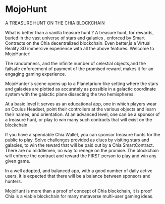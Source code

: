 # MojoHunt
A TREASURE HUNT ON THE CHIA BLOCKCHAIN 

What is better than a vanilla treasure hunt ? A treasure hunt, for rewards, buried in the vast universe of stars and galaxies , enforced by Smart Contracts on the Chia decentralized blockchain. Even better,is a Virtual Reality 3D immersive experience with all the above features. Welcome to MojoHunter!

The randomness, and the infinite number of celestial objects,and the failsafe enforcement of payment of the promised reward,  makes it for an engaging gaming experience.

MojoHunter's scene opens up to a Planetarium-like setting where the stars and galaxies are plotted as accurately as possible in a galactic coordinate system with the galactic plane dissecting the two hemispheres.

At a basic level it serves as an educational app, one in which players wear an Oculus Headset, point their controllers at the various objects and learn their names, and orientation. At an advanced level, one can be a sponsor of a treasure hunt, or play to win many such contracts that will exist on the blockchain

If you have a spendable Chia Wallet, you can sponsor treasure hunts for the public to play. Solve challenges provided as clues by visiting stars and galaxies, to win the reward that will be paid out by a Chia SmartContract. There are no middlemen, no way to renege on the promise. The blockchain will enforce the contract and reward the FIRST person to play and win any given game. 

In a well adopted, and balanced app, with a good number of daily active users, it is expected that there will be a balance between sponsors and hunters.

MojoHunt is more than a proof of concept of Chia blockchain, it is proof Chia is a viable blockchain for many metaverse multi-user gaming ideas.

